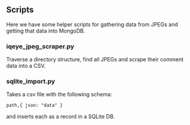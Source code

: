 ## Scripts

Here we have some helper scripts for gathering data from JPEGs and getting that data into MongoDB.

### iqeye_jpeg_scraper.py

Traverse a directory structure, find all JPEGs and scrape their comment data into a CSV.

### sqlite_import.py

Takes a csv file with the following schema:

`path,{ json: "data" }`

and inserts each as a record in a SQLite DB.
